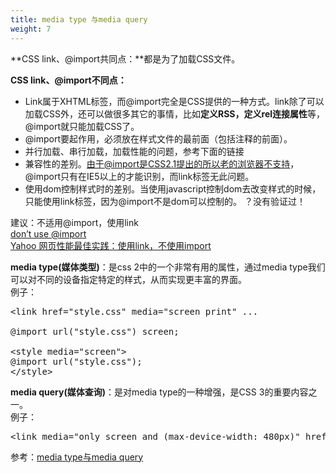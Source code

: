 ```yaml
---
title: media type 与media query
weight: 7
---
```

**CSS link、@import共同点：**都是为了加载CSS文件。

**CSS link、@import不同点：**

* Link属于XHTML标签，而@import完全是CSS提供的一种方式。link除了可以加载CSS外，还可以做很多其它的事情，比如**定义RSS，定义rel连接属性**等，@import就只能加载CSS了。
* @import要起作用，必须放在样式文件的最前面（包括注释的前面）。
* 并行加载、串行加载，加载性能的问题，参考下面的链接
* 兼容性的差别。由于@import是CSS2.1提出的所以老的浏览器不支持，@import只有在IE5以上的才能识别，而link标签无此问题。
* 使用dom控制样式时的差别。当使用javascript控制dom去改变样式的时候，只能使用link标签，因为@import不是dom可以控制的。 ？没有验证过！

建议：不适用@import，使用link  
<a href="http://www.stevesouders.com/blog/2009/04/09/dont-use-import/" target="_blank" rel="noopener noreferrer">don’t use @import</a>  
<a href="http://developer.yahoo.com/performance/rules.html#csslink" target="_blank" rel="noopener noreferrer">Yahoo 网页性能最佳实践：使用link，不使用import</a>

**media type(媒体类型)**：是css 2中的一个非常有用的属性，通过media type我们可以对不同的设备指定特定的样式，从而实现更丰富的界面。  
例子：

<pre class="EnlighterJSRAW" data-enlighter-language="null">&lt;link href="style.css" media="screen print" ...  
  
@import url("style.css") screen;  
  
&lt;style media="screen"&gt;  
@import url("style.css");  
&lt;/style&gt;</pre>

<div id="" class="dp-highlighter">
</div>

**media query(媒体查询)**：是对media type的一种增强，是CSS 3的重要内容之一。  
例子：

<pre class="EnlighterJSRAW" data-enlighter-language="null">&lt;link media="only screen and (max-device-width: 480px)" href="style.css"&gt;</pre>

参考：<a href="http://www.qianduan.net/media-type-and-media-query.html" target="_blank" rel="noopener noreferrer">media type与media query</a>
